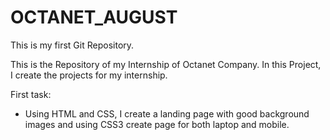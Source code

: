 # OCTANET_AUGUST
This is my first Git Repository.

This is the Repository of my Internship of Octanet Company. In this Project, I create the projects for my internship.

First task:
* Using HTML and CSS, I create a landing page with good background images and using CSS3 create page for both laptop and mobile. 
